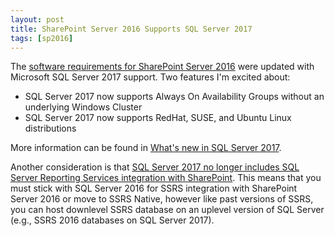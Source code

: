 ```yaml
---
layout: post
title: SharePoint Server 2016 Supports SQL Server 2017
tags: [sp2016]
---
```


The [software requirements for SharePoint Server 2016](https://technet.microsoft.com/en-us/library/4d88c402-24f2-449b-86a6-6e7afcfec0cd(v=office.16)#section4) were updated with Microsoft SQL Server 2017 support. Two features I'm excited about:

* SQL Server 2017 now supports Always On Availability Groups without an underlying Windows Cluster
* SQL Server 2017 now supports RedHat, SUSE, and Ubuntu Linux distributions

More information can be found in [What's new in SQL Server 2017](https://docs.microsoft.com/en-us/sql/sql-server/what-s-new-in-sql-server-2017).

Another consideration is that [SQL Server 2017 no longer includes SQL Server Reporting Services integration with SharePoint](https://docs.microsoft.com/en-us/sql/reporting-services/install-windows/supported-combinations-of-sharepoint-and-reporting-services-server). This means that you must stick with SQL Server 2016 for SSRS integration with SharePoint Server 2016 or move to SSRS Native, however like past versions of SSRS, you can host downlevel SSRS database on an uplevel version of SQL Server (e.g., SSRS 2016 databases on SQL Server 2017).
